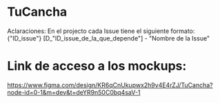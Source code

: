 # TuCancha
Aclaraciones:
  En el projecto cada Issue tiene el siguiente formato: {"ID_issue"} [D_"ID_issue_de_la_que_depende"] - "Nombre de la Issue"

# Link de acceso a los mockups:
https://www.figma.com/design/KR6qCnUkupwx2h9v4E4rZJ/TuCancha?node-id=0-1&m=dev&t=deYR9n50C0bq4saV-1 
